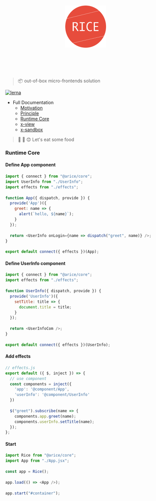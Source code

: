 <h1 align="center">
  <br>
	<img width="128" src="media/logo.png" alt="Rice">
  <br>
  <br>
  <br>
</h1>

> 📦 out-of-box micro-frontends solution

[![lerna](https://img.shields.io/badge/maintained%20with-lerna-cc00ff.svg)](https://lernajs.io/)

- Full Documentation
  - [Motivation](./docs/motivation.md)
  - [Principle](./docs/principle.md)
  - [Runtime Core](./docs/runtime-core.md)
  - [x-view](./docs/x-view.md)
  - [x-sandbox](./docs/sandbox.md)

> 🍩 🎉 😊 Let's eat some food

### Runtime Core

#### Define App component

```javascript
import { connect } from "@arice/core";
import UserInfo from "./UserInfo";
import effects from "./effects";

function App({ dispatch, provide }) {
  provide('App')({
    greet: name => {
      alert(`hello, ${name}`);
    }
  });

  return <UserInfo onLogin={name => dispatch("greet", name)} />;
}

export default connect({ effects })(App);
```

#### Define UserInfo component

```javascript
import { connect } from "@arice/core";
import effects from "./effects";

function UserInfo({ dispatch, provide }) {
  provide('UserInfo')({
    setTitle: title => {
      document.title = title;
    }
  });

  return <UserInfoCom />;
}

export default connect({ effects })(UserInfo);
```

#### Add effects

```javascript
// effects.js
export default ({ $, inject }) => {
  // use component
  const components = inject({
    'app': '@component/App',
    'userInfo': '@component/UserInfo'
  })

  $("greet").subscribe(name => {
    components.app.greet(name);
    components.userInfo.setTitle(name);
  });
};
```

#### Start

```javascript
import Rice from "@arice/core";
import App from "./App.jsx";

const app = Rice();

app.load(() => <App />);

app.start("#container");
```
